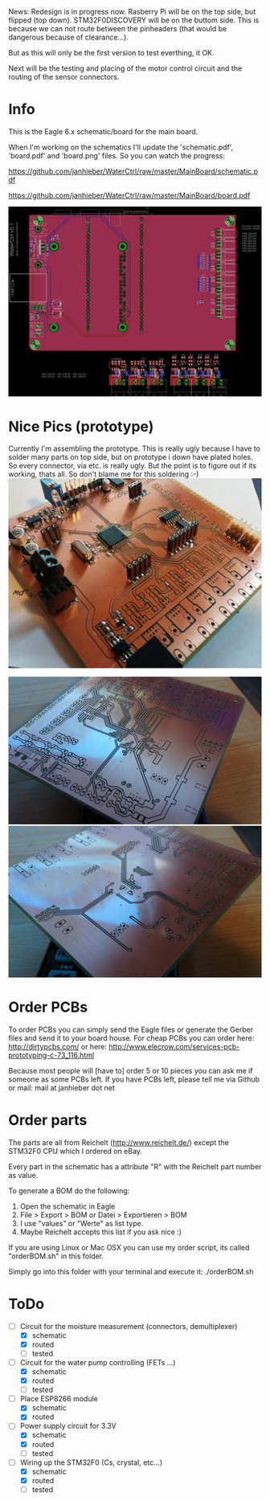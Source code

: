 News: Redesign is in progress now.
Rasberry Pi will be on the top side, but flipped (top down).
STM32F0DISCOVERY will be on the buttom side.
This is because we can not route between the pinheaders
(that would be dangerous because of clearance...).

But as this will only be the first version to test everthing, it OK.

Next will be the testing and placing of the motor control circuit and the
routing of the sensor connectors.

# Info
This is the Eagle 6.x schematic/board for the main board.

When I'm working on the schematics I'll update the
'schematic.pdf', 'board.pdf' and 'board.png' files.
So you can watch the progress:

https://github.com/janhieber/WaterCtrl/raw/master/MainBoard/schematic.pdf

https://github.com/janhieber/WaterCtrl/raw/master/MainBoard/board.pdf

![routed board](https://raw.githubusercontent.com/janhieber/WaterCtrl/master/MainBoard/board.png)

# Nice Pics (prototype)
Currently I'm assembling the prototype. This is really ugly because
I have to solder many parts on top side, but on prototype i down have plated holes.
So every connector, via etc. is really ugly. But the point is to figure out
if its working, thats all. So don't blame me for this soldering :-)
![PCB prototype](https://raw.githubusercontent.com/janhieber/WaterCtrl/master/MainBoard/doc/proto1.jpg "PCB prototype")

![PCB top](https://raw.githubusercontent.com/janhieber/WaterCtrl/master/MainBoard/doc/top.jpg "PCB top")
![PCB bottom](https://raw.githubusercontent.com/janhieber/WaterCtrl/master/MainBoard/doc/bottom.jpg "PCB bottom")

# Order PCBs
To order PCBs you can simply send the Eagle files or generate the Gerber
files and send it to your board house.
For cheap PCBs you can order here:
http://dirtypcbs.com/
or here:
http://www.elecrow.com/services-pcb-prototyping-c-73_116.html

Because most people will [have to] order 5 or 10 pieces you can ask
me if someone as some PCBs left. If you have PCBs left, please tell me via Github
or mail: mail at janhieber dot net

# Order parts
The parts are all from Reichelt (http://www.reichelt.de/) except the
STM32F0 CPU which I ordered on eBay.

Every part in the schematic has a attribute "R" with the Reichelt
part number as value.

To generate a BOM do the following:
 1. Open the schematic in Eagle
 2. File > Export > BOM    or    Datei > Exportieren > BOM
 3. I use "values" or "Werte" as list type.
 4. Maybe Reichelt accepts this list if you ask nice :)

If you are using Linux or Mac OSX you can use my order script, its called "orderBOM.sh"
in this folder.

Simply go into this folder with your terminal and execute it: ./orderBOM.sh

# ToDo
- [ ] Circuit for the moisture measurement (connectors, demultiplexer)
  - [x] schematic
  - [x] routed
  - [ ] tested
- [ ] Circuit for the water pump controlling (FETs ...)
  - [x] schematic
  - [x] routed
  - [ ] tested
- [ ] Place ESP8266 module
  - [x] schematic
  - [x] routed
- [ ] Power supply circuit for 3.3V
  - [x] schematic
  - [x] routed
  - [ ] tested
- [ ] Wiring up the STM32F0 (Cs, crystal, etc...)
  - [x] schematic
  - [x] routed
  - [ ] tested